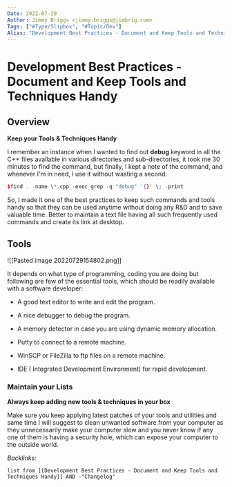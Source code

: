 ```yaml
---
Date: 2022-07-29
Author: Jimmy Briggs <jimmy.briggs@jimbrig.com>
Tags: ["#Type/Slipbox", "#Topic/Dev"]
Alias: "Development Best Practices - Document and Keep Tools and Techniques Handy"
---
```


# Development Best Practices - Document and Keep Tools and Techniques Handy

## Overview

**Keep your Tools & Techniques Handy**

I remember an instance when I wanted to find out **debug** keyword in all the C++ files available in various directories and sub-directories, it took me 30 minutes to find the command, but finally, I kept a note of the command, and whenever I'm in need, I use it without wasting a second.

```c++
$find . -name \*.cpp -exec grep -q "debug" '{}' \; -print
```

So, I made it one of the best practices to keep such commands and tools handy so that they can be used anytime without doing any R&D and to save valuable time. Better to maintain a text file having all such frequently used commands and create its link at desktop.

## Tools

![[Pasted image 20220729154802.png]]

It depends on what type of programming, coding you are doing but following are few of the essential tools, which should be readily available with a software developer:

-   A good text editor to write and edit the program.
    
-   A nice debugger to debug the program.
    
-   A memory detector in case you are using dynamic memory allocation.
    
-   Putty to connect to a remote machine.
    
-   WinSCP or FileZilla to ftp files on a remote machine.
    
-   IDE ( Integrated Development Environment) for rapid development.

### Maintain your Lists

**Always keep adding new tools & techniques in your box**

Make sure you keep applying latest patches of your tools and utilities and same time I will suggest to clean unwanted software from your computer as they unnecessarily make your computer slow and you never know if any one of them is having a security hole, which can expose your computer to the outside world.

*Backlinks:*

```dataview
list from [[Development Best Practices - Document and Keep Tools and Techniques Handy]] AND -"Changelog"
```